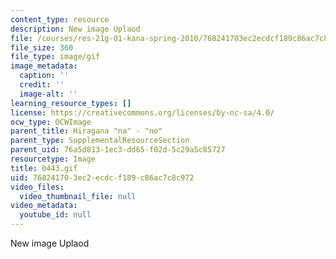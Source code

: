 ```yaml
---
content_type: resource
description: New image Uplaod
file: /courses/res-21g-01-kana-spring-2010/768241703ec2ecdcf189c86ac7c8c972_0443.gif
file_size: 360
file_type: image/gif
image_metadata:
  caption: ''
  credit: ''
  image-alt: ''
learning_resource_types: []
license: https://creativecommons.org/licenses/by-nc-sa/4.0/
ocw_type: OCWImage
parent_title: Hiragana "na" - "no"
parent_type: SupplementalResourceSection
parent_uid: 76a5d813-1ec3-dd65-f02d-5c29a5c85727
resourcetype: Image
title: 0443.gif
uid: 76824170-3ec2-ecdc-f189-c86ac7c8c972
video_files:
  video_thumbnail_file: null
video_metadata:
  youtube_id: null
---
```

New image Uplaod